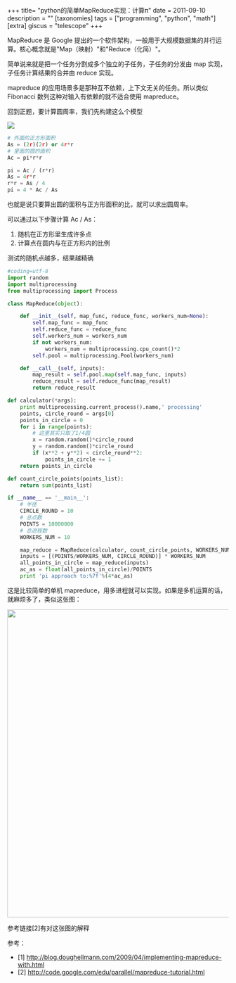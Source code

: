 +++
title= "python的简单MapReduce实现：计算π"
date = 2011-09-10
description = ""
[taxonomies]
tags = ["programming", "python", "math"]
[extra]
giscus = "telescope"
+++

MapReduce 是 Google 提出的一个软件架构，一般用于大规模数据集的并行运算。核心概念就是"Map（映射）"和"Reduce（化简）"。

简单说来就是把一个任务分割成多个独立的子任务，子任务的分发由 map 实现，子任务计算结果的合并由 reduce 实现。

mapreduce 的应用场景多是那种互不依赖，上下文无关的任务。所以类似 Fibonacci 数列这种对输入有依赖的就不适合使用 mapreduce。

回到正题，要计算圆周率，我们先构建这么个模型

<img src="http://code.google.com/edu/parallel/img/inscribe.png" />

```py
# 外面的正方形面积
As = (2r)(2r) or 4r*r
# 里面的圆的面积
Ac = pi*r*r

pi = Ac / (r*r)
As = 4r*r
r*r = As / 4
pi = 4 * Ac / As
```

也就是说只要算出圆的面积与正方形面积的比，就可以求出圆周率。

可以通过以下步骤计算 Ac / As：

1. 随机在正方形里生成许多点
2. 计算点在圆内与在正方形内的比例

测试的随机点越多，结果越精确

```py
#coding=utf-8
import random
import multiprocessing
from multiprocessing import Process

class MapReduce(object):

    def __init__(self, map_func, reduce_func, workers_num=None):
        self.map_func = map_func
        self.reduce_func = reduce_func
        self.workers_num = workers_num
        if not workers_num:
            workers_num = multiprocessing.cpu_count()*2
        self.pool = multiprocessing.Pool(workers_num)

    def __call__(self, inputs):
        map_result = self.pool.map(self.map_func, inputs)
        reduce_result = self.reduce_func(map_result)
        return reduce_result

def calculator(*args):
    print multiprocessing.current_process().name,' processing'
    points, circle_round = args[0]
    points_in_circle = 0
    for i in range(points):
	    # 这里其实只取了1/4圆
        x = random.random()*circle_round
        y = random.random()*circle_round
        if (x**2 + y**2) < circle_round**2:
            points_in_circle += 1
    return points_in_circle

def count_circle_points(points_list):
    return sum(points_list)

if __name__ == '__main__':
    # 半径
    CIRCLE_ROUND = 10
    # 总点数
    POINTS = 10000000
    # 总进程数
    WORKERS_NUM = 10

    map_reduce = MapReduce(calculator, count_circle_points, WORKERS_NUM)
    inputs = [(POINTS/WORKERS_NUM, CIRCLE_ROUND)] * WORKERS_NUM
    all_points_in_circle = map_reduce(inputs)
    ac_as = float(all_points_in_circle)/POINTS
    print 'pi approach to:%7f'%(4*ac_as)
```

这是比较简单的单机 mapreduce，用多进程就可以实现。如果是多机运算的话，就麻烦多了，类似这张图：

<img src="http://code.google.com/edu/parallel/img/mrfigure.png" width='700px'/>

参考链接[2]有对这张图的解释

参考：

- [1] <a href="http://blog.doughellmann.com/2009/04/implementing-mapreduce-with.html">http://blog.doughellmann.com/2009/04/implementing-mapreduce-with.html</a>
- [2] <a href="http://code.google.com/edu/parallel/mapreduce-tutorial.html">http://code.google.com/edu/parallel/mapreduce-tutorial.html</a>
